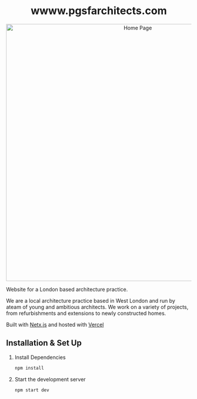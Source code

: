 <h1 align="center">
  wwww.pgsfarchitects.com
</h1>
<div align="center">
  <img alt="Home Page" src="https://i.ibb.co/w0QBPHK/pgsf.jpg" width="700" />
</div>
<p>
<p/>
<p>
Website for a London based architecture practice.
</p>
<p>
We are a local architecture practice based in West London and run by ateam of young and ambitious architects. We work on a variety of projects, from refurbishments and extensions to newly constructed homes.
</p>
<p>
Built with <a href="https://nextjs.org/" target="_blank">Netx.js</a> and hosted with <a href="https://vercel.com/" target="_blank">Vercel</a>
</p>

## Installation & Set Up

1. Install Dependencies

   ```sh
   npm install
   ```

2. Start the development server

   ```sh
   npm start dev
   ```
